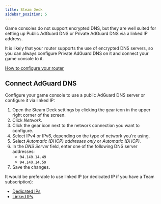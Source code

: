 ```yaml
---
title: Steam Deck
sidebar_position: 5
---
```


Game consoles do not support encrypted DNS, but they are well suited for setting up Public AdGuard DNS or Private AdGuard DNS via a linked IP address.

It is likely that your router supports the use of encrypted DNS servers, so you can always configure Private AdGuard DNS on it and connect your game console to it.

[How to configure your router](/private-dns/connect-devices/routers/routers.md)

## Connect AdGuard DNS

Configure your game console to use a public AdGuard DNS server or configure it via linked IP:

1. Open the Steam Deck settings by clicking the gear icon in the upper right corner of the screen.
1. Click *Network*.
1. Click the gear icon next to the network connection you want to configure.
1. Select IPv4 or IPv6, depending on the type of network you're using.
1. Select *Automatic (DHCP) addresses only* or *Automatic (DHCP)*.
1. In the *DNS Server* field, enter one of the following DNS server addresses:
    - `94.140.14.49`
    - `94.140.14.59`
1. Save the changes.

It would be preferable to use linked IP (or dedicated IP if you have a Team subscription):

- [Dedicated IPs](/private-dns/connect-devices/other-options/dedicated-ip.md)
- [Linked IPs](/private-dns/connect-devices/other-options/linked-ip.md)
